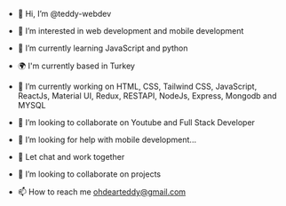 - 👋 Hi, I’m @teddy-webdev
- 👀 I’m interested in web development and mobile development 
- 🌱 I’m currently learning JavaScript and python 
- 🌍 I'm currently based in Turkey

- 🔭 I’m currently working on HTML, CSS, Tailwind CSS, JavaScript, ReactJs, Material UI, Redux, RESTAPI, NodeJs, Express, Mongodb and MYSQL
- 👯 I’m looking to collaborate on Youtube and Full Stack Developer
- 🤔 I’m looking for help with mobile development...
- 💬 Let chat and work together

- 💞️ I’m looking to collaborate on projects
- 📫 How to reach me ohdearteddy@gmail.com








<!---
teddy-webdev/teddy-webdev is a ✨ special ✨ repository because its `README.md` (this file) appears on your GitHub profile.
You can click the Preview link to take a look at your changes.
--->
